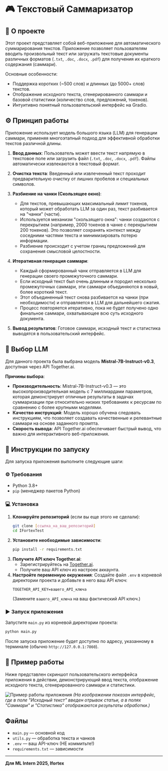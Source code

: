 # 🎮 Текстовый Саммаризатор

## 📖 О проекте

Этот проект представляет собой веб-приложение для автоматического суммарирования текстов. Приложение позволяет пользователям вводить произвольный текст или загружать текстовые документы различных форматов (`.txt`, `.doc`, `.docx`, `.pdf`) для получения их краткого содержания (саммари).

Основные особенности:
- Поддержка коротких (~500 слов) и длинных (до 5000+ слов) текстов.
- Отображение исходного текста, сгенерированного саммари и базовой статистики (количество слов, предложений, токенов).
- Интуитивно понятный пользовательский интерфейс на Gradio.

## ⚙️ Принцип работы

Приложение использует модель большого языка (LLM) для генерации саммари, применяя многоэтапный подход для эффективной обработки текстов различной длины.

1.  **Ввод данных**: Пользователь может ввести текст напрямую в текстовое поле или загрузить файл (`.txt`, `.doc`, `.docx`, `.pdf`). Файлы автоматически извлекаются в текстовый формат.

2.  **Очистка текста**: Введенный или извлеченный текст проходит предварительную очистку от лишних пробелов и специальных символов.

3.  **Разбиение на чанки (Скользящее окно)**:
    -   Для текстов, превышающих максимальный лимит токенов, который может обработать LLM за один раз, текст разбивается на "чанки" (части).
    -   Используется механизм "скользящего окна": чанки создаются с перекрытием (например, 2000 токенов в чанке с перекрытием 200 токенов). Это позволяет сохранять контекст между соседними частями текста и минимизировать потерю информации.
    -   Разбиение происходит с учетом границ предложений для сохранения смысловой целостности.

4.  **Итеративная генерация саммари**:
    -   Каждый сформированный чанк отправляется в LLM для генерации своего промежуточного саммари.
    -   Если исходный текст был очень длинным и породил несколько промежуточных саммари, эти саммари объединяются в новый, более короткий текст.
    -   Этот объединенный текст снова разбивается на чанки (при необходимости) и отправляется в LLM для дальнейшего сжатия.
    -   Процесс повторяется итеративно, пока не будет получено одно финальное саммари, охватывающее всю суть исходного документа.

5.  **Вывод результатов**: Готовое саммари, исходный текст и статистика выводятся в пользовательский интерфейс.

## 🤖 Выбор LLM

Для данного проекта была выбрана модель **Mistral-7B-Instruct-v0.3**, доступная через API Together.ai.

**Причины выбора**:
-   **Производительность**: Mistral-7B-Instruct-v0.3 — это высокопроизводительная модель с 7 миллиардами параметров, которая демонстрирует отличные результаты в задачах суммаризации при относительно низких требованиях к ресурсам по сравнению с более крупными моделями.
-   **Качество инструкций**: Модель хорошо обучена следовать инструкциям, что позволяет создавать качественные и релевантные саммари на основе заданного промпта.
-   **Скорость вывода**: API Together.ai обеспечивает быстрый вывод, что важно для интерактивного веб-приложения.

## 🚀 Инструкции по запуску

Для запуска приложения выполните следующие шаги:

### ⚙️ Требования

-   Python 3.8+
-   `pip` (менеджер пакетов Python)

### 💻 Установка

1.  **Клонируйте репозиторий** (если вы еще этого не сделали):
    ```bash
    git clone [ссылка_на_ваш_репозиторий]
    cd IFortexTest
    ```
2.  **Установите необходимые зависимости**:
    ```bash
    pip install -r requirements.txt
    ```
3.  **Получите API ключ Together.ai**:
    -   Зарегистрируйтесь на [Together.ai](https://www.together.ai/).
    -   Получите ваш API ключ из настроек аккаунта.
4.  **Настройте переменную окружения**:
    Создайте файл `.env` в корневой директории проекта и добавьте в него ваш API ключ:
    ```
    TOGETHER_API_KEY=вашего_API_ключа
    ```
    (Замените `вашего_API_ключа` на ваш фактический API ключ.)

### ▶️ Запуск приложения

Запустите `main.py` из корневой директории проекта:

```bash
python main.py
```

После запуска приложение будет доступно по адресу, указанному в терминале (обычно `http://127.0.0.1:7860`).

## 📸 Пример работы

Ниже представлен скриншот пользовательского интерфейса приложения в действии, демонстрирующий ввод текста, отображение исходного текста, сгенерированного саммари и статистики.

![Пример работы приложения](<вставьте_сюда_путь_к_изображению_если_есть>)
*(На изображении показан интерфейс, где в поле "Исходный текст" введен отрывок статьи, а в полях "Саммари" и "Статистика" отображаются результаты обработки.)*

## Файлы
- `main.py` — основной код
- `utils.py` — обработка текста и чанков
- `.env` — ваш API-ключ (НЕ коммитьте!)
- `requirements.txt` — зависимости

---

**Для ML Intern 2025, Ifortex** 